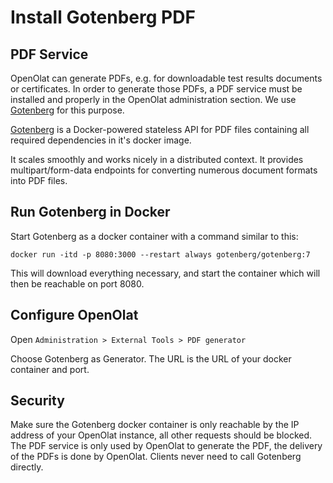 # Install Gotenberg PDF

## PDF Service

OpenOlat can generate PDFs, e.g. for downloadable test results documents or certificates. 
In order to generate those PDFs, a PDF service must be installed and properly in the OpenOlat administration section. 
We use [Gotenberg](https://gotenberg.dev/docs/about) for this purpose. 


[Gotenberg](https://gotenberg.dev/docs/about) is a Docker-powered stateless API for PDF files containing all required dependencies in it's docker image.

It scales smoothly and works nicely in a distributed context. It provides multipart/form-data endpoints for converting numerous document formats into PDF files.

## Run Gotenberg in Docker

Start Gotenberg as a docker container with a command similar to this:

`docker run -itd -p 8080:3000 --restart always gotenberg/gotenberg:7`

This will download everything necessary, and start the container which will then be reachable on port 8080.

## Configure OpenOlat

Open `Administration > External Tools > PDF generator`

Choose Gotenberg as Generator. The URL is the URL of your docker container and port.

## Security

Make sure the Gotenberg docker container is only reachable by the IP address of your OpenOlat instance, all other requests should be blocked. The PDF service is only used by OpenOlat to generate the PDF, the delivery of the PDFs is done by OpenOlat. Clients never need to call Gotenberg directly.
